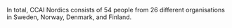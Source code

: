 In total, CCAI Nordics consists of 54 people from 26 different organisations in Sweden, Norway, Denmark, and Finland.
